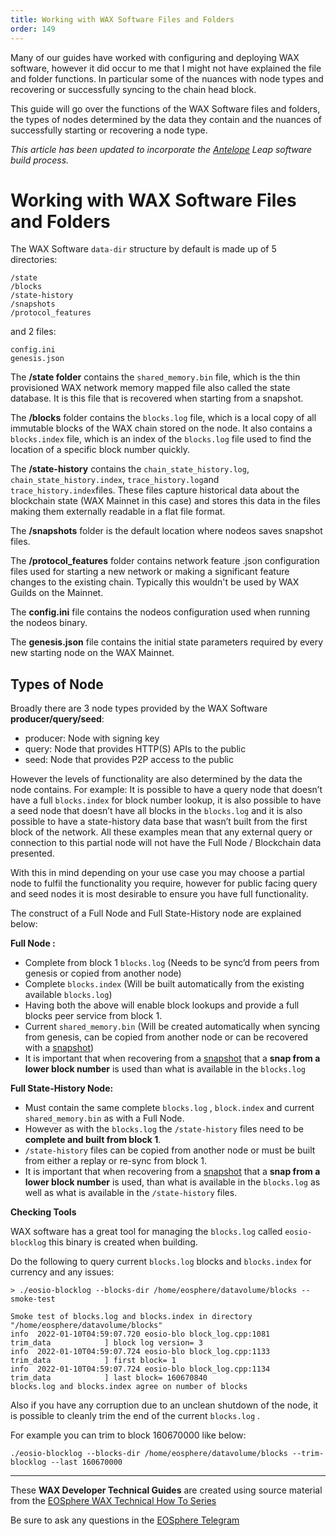 ```yaml
---
title: Working with WAX Software Files and Folders
order: 149
---
```


Many of our guides have worked with configuring and deploying WAX software, however it did occur to me that I might not have explained the file and folder functions. In particular some of the nuances with node types and recovering or successfully syncing to the chain head block.

This guide will go over the functions of the WAX Software files and folders, the types of nodes determined by the data they contain and the nuances of successfully starting or recovering a node type.

_This article has been updated to incorporate the_ [_Antelope_](https://antelope.io/) _Leap software build process._

# Working with WAX Software Files and Folders

The WAX Software  `data-dir`  structure by default is made up of 5 directories:

```
/state  
/blocks   
/state-history   
/snapshots  
/protocol_features
```

and 2 files:

```
config.ini  
genesis.json
```

The **/state folder** contains the  `shared_memory.bin`  file, which is the thin provisioned WAX network memory mapped file also called the state database. It is this file that is recovered when starting from a snapshot.

The  **/blocks**  folder contains the  `blocks.log`  file, which is a local copy of all immutable blocks of the WAX chain stored on the node. It also contains a  `blocks.index`  file, which is an index of the `blocks.log` file used to find the location of a specific block number quickly.

The  **/state-history**  contains the  `chain_state_history.log`,  `chain_state_history.index`,  `trace_history.log`and  `trace_history.index`files. These files capture historical data about the blockchain state (WAX Mainnet in this case) and stores this data in the files making them externally readable in a flat file format.

The  **/snapshots**  folder is the default location where nodeos saves snapshot files.

The **/protocol_features**  folder contains network feature .json configuration files used for starting a new network or making a significant feature changes to the existing chain. Typically this wouldn't be used by WAX Guilds on the Mainnet.

The  **config.ini**  file contains the nodeos configuration used when running the nodeos binary.

The  **genesis.json**  file contains the initial state parameters required by every new starting node on the WAX Mainnet.

## Types of Node

Broadly there are 3 node types provided by the WAX Software  **producer/query/seed**:

-   producer: Node with signing key
-   query: Node that provides HTTP(S) APIs to the public
-   seed: Node that provides P2P access to the public

However the levels of functionality are also determined by the data the node contains. For example: It is possible to have a query node that doesn’t have a full  `blocks.index`  for block number lookup, it is also possible to have a seed node that doesn’t have all blocks in the  `blocks.log`  and it is also possible to have a state-history data base that wasn’t built from the first block of the network. All these examples mean that any external query or connection to this partial node will not have the Full Node / Blockchain data presented.

With this in mind depending on your use case you may choose a partial node to fulfil the functionality you require, however for public facing query and seed nodes it is most desirable to ensure you have full functionality.

The construct of a Full Node and Full State-History node are explained below:

**Full Node :**

-   Complete from block 1  `blocks.log`  (Needs to be sync’d from peers from genesis or copied from another node)
-   Complete  `blocks.index`  (Will be built automatically from the existing available  `blocks.log`)
-   Having both the above will enable block lookups and provide a full blocks peer service from block 1.
-   Current  `shared_memory.bin`  (Will be created automatically when syncing from genesis, can be copied from another node or can be recovered with a  [snapshot](https://link.medium.com/YZXqTwk5Gmb))
-   It is important that when recovering from a  [snapshot](https://link.medium.com/YZXqTwk5Gmb)  that a  **snap from a lower block number**  is used than what is available in the  `blocks.log`

**Full State-History Node:**

-   Must contain the same complete  `blocks.log`  ,  `block.index`  and current  `shared_memory.bin`  as with a Full Node.
-   However as with the  `blocks.log`  the  `/state-history`  files need to be  **complete and built from block 1**.
-   `/state-history`  files can be copied from another node or must be built from either a replay or re-sync from block 1.
-   It is important that when recovering from a  [snapshot](https://link.medium.com/YZXqTwk5Gmb)  that a  **snap from a lower block number**  is used, than what is available in the  `blocks.log`  as well as what is available in the  `/state-history`  files.

**Checking Tools**

WAX software has a great tool for managing the  `blocks.log`  called  `eosio-blocklog`  this binary is created when building.

Do the following to query current  `blocks.log`  blocks and  `blocks.index`  for currency and any issues:

```
> ./eosio-blocklog --blocks-dir /home/eosphere/datavolume/blocks --smoke-test

Smoke test of blocks.log and blocks.index in directory "/home/eosphere/datavolume/blocks"
info  2022-01-10T04:59:07.720 eosio-blo block_log.cpp:1081            trim_data            ] block log version= 3
info  2022-01-10T04:59:07.724 eosio-blo block_log.cpp:1133            trim_data            ] first block= 1
info  2022-01-10T04:59:07.724 eosio-blo block_log.cpp:1134            trim_data            ] last block= 160670840
blocks.log and blocks.index agree on number of blocks
```

Also if you have any corruption due to an unclean shutdown of the node, it is possible to cleanly trim the end of the current  `blocks.log`  .

For example you can trim to block 160670000 like below:

```
./eosio-blocklog --blocks-dir /home/eosphere/datavolume/blocks --trim-blocklog --last 160670000
```

---

These **WAX Developer Technical Guides** are created using source material from the [EOSphere WAX Technical How To Series](https://medium.com/eosphere/wax-technical-how-to/home)

Be sure to ask any questions in the  [EOSphere Telegram](https://t.me/eosphere_io)
